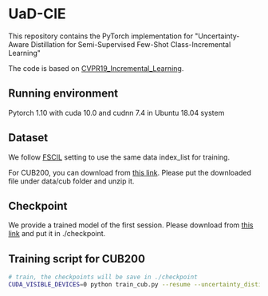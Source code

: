 # UaD-ClE

This repository contains the PyTorch implementation for 
"Uncertainty-Aware Distillation for Semi-Supervised Few-Shot Class-Incremental Learning" 

The code is based on [CVPR19_Incremental_Learning](https://github.com/hshustc/CVPR19_Incremental_Learning).

## Running environment

Pytorch 1.10 with cuda 10.0 and cudnn 7.4 in Ubuntu 18.04 system <br>

## Dataset

We follow  [FSCIL](https://github.com/xyutao/fscil) setting to use the same data index_list for training.

For CUB200, you can download from [this link](https://drive.google.com/file/d/13_PsB0dP_SuNrqwhNQCnfoJD-z-6_jGw/view?usp=sharing). Please put the downloaded file under data/cub folder and unzip it.

## Checkpoint

We provide a trained model of the first session. Please download from [this link](https://drive.google.com/file/d/1IOoD8EoPRoYA285bYgOZ7FoWEiJFuK_E/view?usp=sharing) and put it in ./checkpoint.

## Training script for CUB200

```bash
# train, the checkpoints will be save in ./checkpoint
CUDA_VISIBLE_DEVICES=0 python train_cub.py --resume --uncertainty_distillation --frozen_backbone_part --flip_on_means --adapt_lamda

